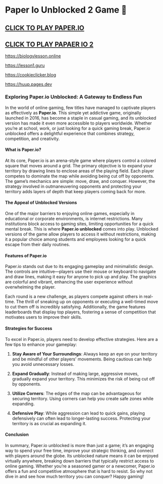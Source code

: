 # Paper Io Unblocked 2 Game 👋
<h2>
<a href="https://paper-io.xyz">CLICK TO PLAY PAPER.IO</a>

## <a href="https://paper-io2.xyz">CLICK TO PLAY PAPAER IO 2</a>

https://biologylesson.online

https://lesson1.guru

https://cookieclicker.blog

https://huup.pages.dev

</h2>



### Exploring Paper.io Unblocked: A Gateway to Endless Fun

In the world of online gaming, few titles have managed to captivate players as effectively as **Paper.io**. This simple yet addictive game, originally launched in 2016, has become a staple in casual gaming, and its unblocked version has made it even more accessible to players worldwide. Whether you’re at school, work, or just looking for a quick gaming break, Paper.io unblocked offers a delightful experience that combines strategy, competition, and creativity.

#### What is Paper.io?

At its core, Paper.io is an arena-style game where players control a colored square that moves around a grid. The primary objective is to expand your territory by drawing lines to enclose areas of the playing field. Each player competes to dominate the map while avoiding being cut off by opponents. The game’s mechanics are simple: move, draw, and conquer. However, the strategy involved in outmaneuvering opponents and protecting your territory adds layers of depth that keep players coming back for more.

#### The Appeal of Unblocked Versions

One of the major barriers to enjoying online games, especially in educational or corporate environments, is internet restrictions. Many institutions block access to gaming sites, limiting opportunities for a quick mental break. This is where **Paper.io unblocked** comes into play. Unblocked versions of the game allow players to access it without restrictions, making it a popular choice among students and employees looking for a quick escape from their daily routines.

#### Features of Paper.io

Paper.io stands out due to its engaging gameplay and minimalistic design. The controls are intuitive—players use their mouse or keyboard to navigate and draw lines, making it easy for anyone to pick up and play. The graphics are colorful and vibrant, enhancing the user experience without overwhelming the player. 

Each round is a new challenge, as players compete against others in real-time. The thrill of sneaking up on opponents or executing a well-timed move to cut them off is incredibly satisfying. Additionally, the game features leaderboards that display top players, fostering a sense of competition that motivates users to improve their skills.

#### Strategies for Success

To excel in Paper.io, players need to develop effective strategies. Here are a few tips to enhance your gameplay:

1. **Stay Aware of Your Surroundings**: Always keep an eye on your territory and be mindful of other players' movements. Being cautious can help you avoid unnecessary losses.

2. **Expand Gradually**: Instead of making large, aggressive moves, gradually expand your territory. This minimizes the risk of being cut off by opponents.

3. **Utilize Corners**: The edges of the map can be advantageous for securing territory. Using corners can help you create safe zones while expanding.

4. **Defensive Play**: While aggression can lead to quick gains, playing defensively can often lead to longer-lasting success. Protecting your territory is as crucial as expanding it.

#### Conclusion

In summary, Paper.io unblocked is more than just a game; it’s an engaging way to spend your free time, improve your strategic thinking, and connect with players around the globe. Its unblocked nature means it can be enjoyed virtually anywhere, breaking down barriers that typically restrict access to online gaming. Whether you’re a seasoned gamer or a newcomer, Paper.io offers a fun and competitive atmosphere that is hard to resist. So why not dive in and see how much territory you can conquer? Happy gaming!

